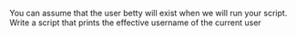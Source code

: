You can assume that the user betty will exist when we will run your script.
Write a script that prints the effective username of the current user

